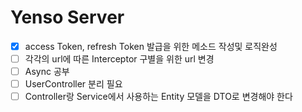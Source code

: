 # Yenso Server
- [x] access Token, refresh Token 발급을 위한 메소드 작성및 로직완성
- [ ] 각각의 url에 따른 Interceptor 구별을 위한 url 변경 
- [ ] Async 공부
- [ ] UserController 분리 필요
- [ ] Controller랑 Service에서 사용하는 Entity 모델을 DTO로 변경해야 한다